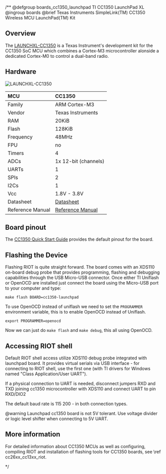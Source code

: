/**
@defgroup        boards_cc1350_launchpad TI CC1350 LaunchPad XL
@ingroup         boards
@brief           Texas Instruments SimpleLink(TM) CC1350 Wireless MCU LaunchPad(TM) Kit

## Overview

The [LAUNCHXL-CC1350](https://www.ti.com/tool/LAUNCHXL-CC1350) is a Texas
Instrument's development kit for the CC1350 SoC MCU which combines a Cortex-M3
microcontroller alonside a dedicated Cortex-M0 to control a dual-band radio.

## Hardware

![LAUNCHXL-CC1350](https://www.ti.com/diagrams/launchxl-cc1350_launchxl-cc1350.jpg)

| MCU               | CC1350                |
|:----------------- |:--------------------- |
| Family            | ARM Cortex-M3         |
| Vendor            | Texas Instruments     |
| RAM               | 20KiB                 |
| Flash             | 128KiB                |
| Frequency         | 48MHz                 |
| FPU               | no                    |
| Timers            | 4                     |
| ADCs              | 1x 12-bit (channels)  |
| UARTs             | 1                     |
| SPIs              | 2                     |
| I2Cs              | 1                     |
| Vcc               | 1.8V - 3.8V           |
| Datasheet         | [Datasheet](https://www.ti.com/lit/ds/swrs183b/swrs183b.pdf) |
| Reference Manual  | [Reference Manual](https://www.ti.com/lit/ug/swcu117i/swcu117i.pdf) |

## Board pinout

The [CC1350 Quick Start Guide](https://www.ti.com/lit/ug/swru478b/swru478b.pdf)
provides the default pinout for the board.

## Flashing the Device

Flashing RIOT is quite straight forward. The board comes with an XDS110 on-board
debug probe that provides programming, flashing and debugging capabilities
through the USB Micro-USB connector. Once either TI Uniflash or OpenOCD are
installed just connect the board using the Micro-USB port to your computer and
type:

```
make flash BOARD=cc1350-launchpad
```

To use OpenOCD instead of uniflash we need to set the `PROGRAMMER` environment
variable, this is to enable OpenOCD instead of Uniflash.

```
export PROGRAMMER=openocd
```

Now we can just do `make flash` and `make debug`, this all using OpenOCD.

## Accessing RIOT shell

Default RIOT shell access utilize XDS110 debug probe integrated with launchpad
board. It provides virtual serials via USB interface - for connecting to RIOT
shell, use the first one (with TI drivers for Windows named
"Class Application/User UART").

If a physical connection to UART is needed, disconnect jumpers RXD and TXD
joining cc1350 microcontroller with XDS110 and connect UART to pin RXD/DIO2

The default baud rate is 115 200 - in both connection types.

@warning Launchpad cc1350 board is not 5V tolerant. Use voltage divider or logic
level shifter when connecting to 5V UART.

## More information

For detailed information about CC1350 MCUs as well as configuring, compiling
RIOT and installation of flashing tools for CC1350 boards,
see \ref cc26xx_cc13xx_riot.

*/
